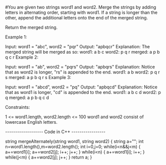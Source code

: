 #You are given two strings word1 and word2. Merge the strings by adding letters in alternating order, starting with word1. If a string is longer than the other, append the additional letters onto the end of the merged string.

Return the merged string.

 

Example 1:

Input: word1 = "abc", word2 = "pqr"
Output: "apbqcr"
Explanation: The merged string will be merged as so:
word1:  a   b   c
word2:    p   q   r
merged: a p b q c r
Example 2:

Input: word1 = "ab", word2 = "pqrs"
Output: "apbqrs"
Explanation: Notice that as word2 is longer, "rs" is appended to the end.
word1:  a   b 
word2:    p   q   r   s
merged: a p b q   r   s
Example 3:

Input: word1 = "abcd", word2 = "pq"
Output: "apbqcd"
Explanation: Notice that as word1 is longer, "cd" is appended to the end.
word1:  a   b   c   d
word2:    p   q 
merged: a p b q c   d
 

Constraints:

1 <= word1.length, word2.length <= 100
word1 and word2 consist of lowercase English letters.


-------------------  Code  in   C++   -----------------

string mergeAlternately(string word1, string word2)
{
        string a="";
        int n=word1.length(),m=word2.length();
        int i=0,j=0;
        while(i<n&&j<m)
        {
            a+=word1[i];
            a+=word2[j];
            i++;
            j++;
        }
        while(i<n)
        {
            a+=word1[i];
            i++;
        }
        while(j<m)
        {
            a+=word2[j];
            j++;
        }
        return a;
}
